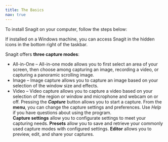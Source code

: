 ```yaml
---
title: The Basics
nav: true
--- 
```


To install Snagit on your computer, follow the steps below:

If installed on a Windows machine, you can access Snagit in the hidden icons in the bottom right of the taskbar. 

Snagit offers **three capture modes**:
- All-in-One – All-in-one mode allows you to first select an area of your screen, then choose among capturing an image, recording a video, or capturing a panoramic scrolling image.  
- Image – Image capture allows you to capture an image based on your selection of the window size and effects.
- Video – Video capture allows you to capture a video based on your selection of the region or window and microphone and webcam on or off. 
Pressing the **_Capture_** button allows you to start a capture. 
From the **menu**, you can change the capture settings and preferences. Use *Help* if you have questions about using the program.  
**Capture settings** allow you to configurate settings to meet your capturing needs. 
**Presets** allow you to save and retrieve your commonly used capture modes with configured settings. 
**Editor** allows you to preview, edit, and share your captures. 
